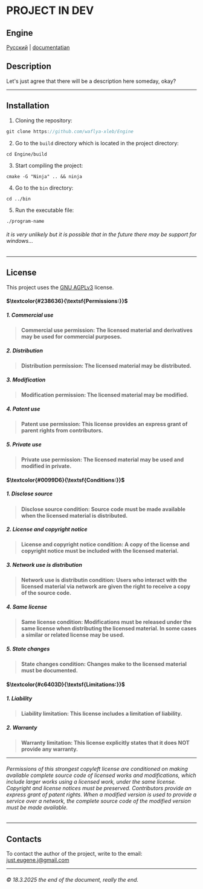 # PROJECT IN DEV
## Engine
[Русский](https://github.com/waflya-xleb/Engine/blob/master/RU-README.md) | [documentatian](https://github.com/waflya-xleb/Engine/blob/master/docs/general%20documentation.md)
## Description
Let's just agree that there will be a description here someday, okay?
___
## Installation
1. Cloning the repository:
~~~java
git clone https://github.com/waflya-xleb/Engine
~~~
2. Go to the `build` directory which is located in the project directory:
~~~shell
cd Engine/build
~~~
3. Start compiling the project:
~~~shell
cmake -G "Ninja" .. && ninja
~~~
4. Go to the `bin` directory:
~~~shell
cd ../bin
~~~
5. Run the executable file:
~~~shell
./program-name
~~~
###### it is very unlikely but it is possible that in the future there may be support for windows...
___
## License
This project uses the [GNU AGPLv3](https://github.com/waflya-xleb/Engine/blob/master/LICENSE.txt) license.
#### $\textcolor{#238636}{\textsf{Permissions:}}$
##### 1. Commercial use
> **Commercial use permission: The licensed material and derivatives may be used for commercial purposes.**
##### 2. Distribution
> **Distribution permission: The licensed material may be distributed.**
##### 3. Modification
> **Modification permission: The licensed material may be modified.**
##### 4. Patent use
> **Patent use permission: This license provides an express grant of parent rights from contributors.**
##### 5. Private use
> **Private use permission: The licensed material may be used and modified in private.**
#### $\textcolor{#0099D6}{\textsf{Conditions:}}$
##### 1. Disclose source
> **Disclose source condition: Source code must be made available when the licensed material is distributed.**
##### 2. License and copyright notice
> **License and copyright notice condition: A copy of the license and copyright notice must be included with the licensed material.**
##### 3. Network use is distribution
> **Network use is distributin condition: Users who interact with the licensed material via network are given the right to receive a copy of the source code.**
##### 4. Same license
> **Same license condition: Modifications must be released under the same license when distributing the licensed material. In some cases a similar or related license may be used.**
##### 5. State changes
> **State changes condition: Changes make to the licensed material must be documented.**
#### $\textcolor{#c6403D}{\textsf{Limitations:}}$
##### 1. Liability
> **Liability limitation: This license includes a limitation of liability.**
##### 2. Warranty
> **Warranty limitation: This license explicitly states that it does NOT provide any warranty.**
___
###### Permissions of this strongest copyleft license are conditioned on making available complete source code of licensed works and modifications, which include larger works using a licensed work, under the same license. Copyright and license notices must be preserved. Contributors provide an express grant of patent rights. When a modified version is used to provide a service over a network, the complete source code of the modified version must be made available.
___
## Contacts
To contact the author of the project, write to the email: just.eugene.j@gmail.com
___
###### © 18.3.2025 the end of the document, really the end.

